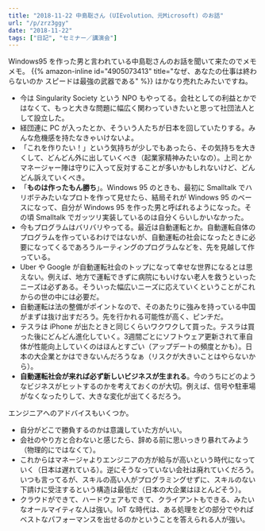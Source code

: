 ```yaml
---
title: "2018-11-22 中島聡さん (UIEvolution、元Microsoft) のお話"
url: "/p/zrz3ggy"
date: "2018-11-22"
tags: ["日記", "セミナー／講演会"]
---
```


Windows95 を作った男と言われている中島聡さんのお話を聞いて来たのでメモメモ。
{{% amazon-inline id="4905073413" title="なぜ、あなたの仕事は終わらないのか スピードは最強の武器である" %}} はかなり売れたみたいですね。

- 今は Singularity Society という NPO もやってる。会社としての利益とかではなくて、もっと大きな問題に幅広く関わっていきたいと思って社団法人として設立した。
- 経団連に PC が入ったとか、そういう人たちが日本を回していたりする。みんな危機感を持たなきゃいけないよ。
- 「これを作りたい！」という気持ちが少しでもあったら、その気持ちを大きくして、どんどん外に出していくべき（起業家精神みたいなの）。上司とかマネージャー陣は守りに入って反対することが多いかもしれないけど、どんどん訴えていくべき。
- 「**ものは作ったもん勝ち**」。Windows 95 のときも、最初に Smalltalk でハリボテみたいなプロトを作って見せたら、結局それが Windows 95 のベースになって、自分が Windows 95 を作った男と呼ばれるようになった。その頃 Smalltalk でガッツリ実装しているのは自分くらいしかいなかった。
- 今もプログラムはバリバリやってる。最近は自動運転とか。自動運転自体のプログラムを作っているわけではないが、自動運転の社会になったときに必要になってくるであろうルーティングのプログラムなどを、先を見越して作っている。
- Uber や Google が自動運転社会のトップになって幸せな世界になるとは思えない。例えば、地方で運転できずに病院にもいけない老人を救うといったニーズは必ずある。そういった幅広いニーズに応えていくということがこれからの世の中には必要だ。
- 自動運転は法の整備がポイントなので、そのあたりに強みを持っている中国がまずは抜け出すだろう。先を行かれる可能性が高く、ピンチだ。
- テスラは iPhone が出たときと同じくらいワクワクして買った。テスラは買った後にどんどん進化していく。3週間ごとにソフトウェア更新されて車自体が性能向上していくのはほんとすごい（アップデートの頻度とかも）。日本の大企業とかはできないんだろうなぁ（リスクが大きいことはやらないから）。
- **自動運転社会が来れば必ず新しいビジネスが生まれる**。今のうちにどのようなビジネスがヒットするのかを考えておくのが大切。例えば、信号や駐車場がなくなったりして、大きな変化が出てくるだろう。

エンジニアへのアドバイスもいくつか。

- 自分がどこで勝負するのかは意識していた方がいい。
- 会社のやり方と合わないと感じたら、辞める前に思いっきり暴れてみよう（物理的にではなくて）。
- これからはマネージャよりエンジニアの方が給与が高いという時代になっていく（日本は遅れている）。逆にそうなっていない会社は廃れていくだろう。いつも言ってるが、スキルの高い人がプログラミングせずに、スキルのない下請けに受注するという構造は最低だ（日本の大企業はほとんどそう）。
- クラウドができて、ハードウェアもできて、クライアントもできる、みたいなオールマイティな人は強い。IoT な時代は、ある処理をどの部分でやればベストなパフォーマンスを出せるのかということを答えられる人が強い。


